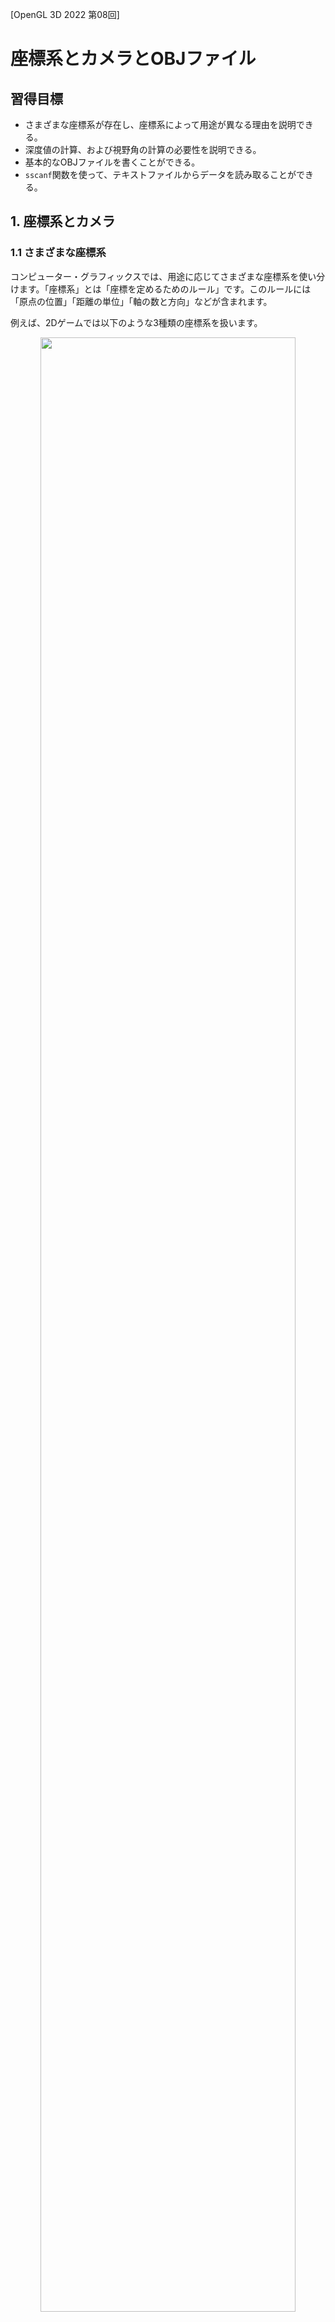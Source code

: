 [OpenGL 3D 2022 第08回]

# 座標系とカメラとOBJファイル

## 習得目標

* さまざまな座標系が存在し、座標系によって用途が異なる理由を説明できる。
* 深度値の計算、および視野角の計算の必要性を説明できる。
* 基本的なOBJファイルを書くことができる。
* `sscanf`関数を使って、テキストファイルからデータを読み取ることができる。

## 1. 座標系とカメラ

### 1.1 さまざまな座標系

コンピューター・グラフィックスでは、用途に応じてさまざまな座標系を使い分けます。「座標系」とは「座標を定めるためのルール」です。このルールには「原点の位置」「距離の単位」「軸の数と方向」などが含まれます。

例えば、2Dゲームでは以下のような3種類の座標系を扱います。

<p align="center">
<img src="images/08_coordinates_2D.png" width="90%" /><br>
[ワールド座標系]&emsp;&emsp;&emsp;
[クリップ座標系]&emsp;&emsp;&emsp;
[スクリーン座標系]
</p>

* ワールド座標系:<br>
わたしたちが物体の表示位置を決めるときに使います。ワールド座標系には、表示範囲の制限がありません。

* クリップ座標系:<br>
GPUが物体の憑依位置を決めるときに使います。表示範囲は-1～+1で、変更することはできません。表示範囲を超えた位置のデータを切り捨てるための座標系

* スクリーン座標系:<br>
GPUが実際の表示範囲を決めるときに使います。表示範囲は`glViewport`関数を使って設定します。

2Dゲームの場合、人間が扱うワールド座標系からGPUが理解できるクリップ座標系へと変換すれば、それ以上何もする必要はありませんでした。

また、2Dゲームのワールド座標系の単位は「ピクセル」です。そのため、同じく「ピクセル」を単位とするスクリーン座標系は、ワールド座標系と同じものとして扱うことができました。

しかし本当は、上記の3つ以外にさまざまな座標系が隠れています。それらの座標系は、2Dゲームでは他の座標系と同じルールになるので変換の必要がありません。そのため、表に出てこなかったのです。

3Dモデルを表示するには、これまで隠れていたさまざまな座標系についても理解しなければなりません。

以下の図は、コンピューター・グラフィックスで使われる一般的な座標系とその関係を表しています。それぞれの座標系が、異なる原点と軸を持っていることに注目してください。

<p align="center">
<img src="images/08_coordinates_local_00.png" width="12%" />
<img src="images/08_coordinates_local_01.png" width="12%" />
<img src="images/08_arrow.png" width="4%" />
<img src="images/08_coordinates_world.png" width="20%" />
<img src="images/08_arrow.png" width="4%" />
<img src="images/08_coordinates_view.png" width="30%" />
<img src="images/08_arrow.png" width="4%" /><br>
[ローカル座標系]&emsp;&emsp;&emsp;&emsp;
[ワールド座標系]&emsp;&emsp;&emsp;&emsp;&emsp;
[ビュー座標系]&emsp;&emsp;&emsp;<br>
<br>
<img src="images/08_coordinates_clip.png" width="30%" />
<img src="images/08_arrow.png" width="4%" />
<img src="images/08_coordinates_ndc.png" width="20%" />
<img src="images/08_arrow.png" width="4%" />
<img src="images/08_coordinates_screen.png" width="30%" /><br>
[クリップ座標系]&emsp;&emsp;&emsp;&emsp;
[正規化デバイス座標系]&emsp;&emsp;&emsp;
[スクリーン座標系]
</p>

* **ローカル座標系**<br>
3Dモデルを定義する座標系です。モデル座標系、オブジェクト座標系とも呼ばれます。一般的に、頂点シェーダの入力はこの座標系になります。原点は、3Dモデルの中心か足元とされることが多いです。2Dゲームの場合、回転、拡大縮小を行ったり、ゲームオブジェクトに複数の画像を貼り付けたりするときに登場します。それらを行わない場合は登場しません。

* **ワールド座標系**<br>
3Dモデル同士の位置関係を定義する座標系です。原点はシーンの中心とされることが多いです。ローカル座標系からワールド座標系への変換は「モデル変換」または「ワールド変換」と呼ばれます。2Dゲームと3Dゲームの両方にとって、もっとも重要な座標系になります。

* **ビュー座標系**<br>
視点を基準とする座標系です。カメラ座標系、視点(Eye)座標系とも呼ばれます。原点は視点の座標になります。ワールド座標系からビュー座標系への変換は「ビュー変換」と呼ばれます。多くの2Dゲームでは、カメラの位置と向きが固定されていることから、ビュー座標系を飛ばして直接クリップ座標系へと変換するほうが効率的です。そのため、表に見えることは少ないです。

* **クリップ座標系**<br>
クリッピングという、画面に映らない部分を除去する処理のための座標系です。頂点シェーダ(テッセレータやジオメトリシェーダも使う場合、それらの中で最後に実行されるシェーダ)から出力される座標は、この座標系で定義されていなければなりません。ビュー座標系からクリップ座標系への変換は「プロジェクション変換」と呼ばれます。GPUが直接扱えるのはこの座標系だけなので、2Dでも3Dでも意識せざるを得ません。

* **正規化デバイス(NDC)座標系**<br>
クリップ座標系のX,Y,Z要素をW要素で除算した座標系です。この変換はクリッピングの直後に行われ、PAへの入力になります。英語の頭文字(Normalized Device Coordinates)から、NDC座標系とも呼ばれます。<br>
頂点座標を正規化デバイス座標系に変換したとき、XYZのいずれかの要素が1より大きいか、または-1より小さい場合は描画がスキップされます。画面外の頂点を描画するのは無駄だからです。クリップ座標系から正規化デバイス座標系への変換は`GPU`が自動的に行います。そのため、この変換には特に名前はありません。<br>
2Dゲームの場合、クリップ座標系の`w`要素は常に`1`です。座標を`1`で除算しても結果は変わらないため、正規化デバイス座標系を意識することはありません。

* **スクリーン座標系**<br>
フレームバッファ上の座標系です。ウィンドウ座標系とも呼ばれます。OpenGLでは左下が原点です。ここまでの座標系は3D座標(2Dは3Dの特殊ケース)を扱いましたが、スクリーン座標系は2Dの座標系になります。3Dの正規化デバイス座標系から2Dスクリーン座標系への変換は`GPU`が自動的に行います。そのため、この変換には特に名前はありません。

このように多くの座標系を扱わなくてはならない理由は、それぞれの座標系ごとに、得意な座標の操作、苦手な座標の操作が存在するためです。例えば、物体の向きや大きさを変更するにはローカル座標系が適しています。

一方で、カメラから見た景色を扱うにはビュー座標系が、「画面外」を判定するにはクリップ座標系が適しています。

>ある座標系で定義された座標を、別の座標系で表される座標に変換する操作を「座標変換」といいます。

### 1.2 右手座標系と左手座標系

ここまでは、目的に応じた座標系を説明してきました。それとは別に、各軸の向きに注目した座標系の分類があります。それが、前回も少し説明した「右手座標系」と「左手座標系」です。

これは、親指に+X軸、人差し指に+Y軸、中指に+Z軸を割り当てた時、ある座標系がどちらの手で表現できるかを示します。

<p align="center">
<img src="images/07_handed_coordinates.png" width="50%" />
</p>

OpenGLでは伝統的に右手座標系が使われます。右手座標系は数学で一般的な座標系だからです。ところが、クリップ座標系から先、つまりフラグメントシェーダーでは左手座標系が使われます。GPUにとっては、左手座標系ほうが扱いやすいからです。

このため、OpenGLの頂点シェーダーは、通常の座標変換に加えて右手座標系と左手座標系の変換も行う必要があります。幸いなことに、右手座標系と左手座標系の変換はZ座標の符号を逆にするだけです。

>**【最初から左手座標系を使うわけにはいかないの？】**<br>
>可能です。実際、そのほうが座標変換は分かりやすくなるでしょう。しかし、現代のGPUは左手座標系を採用するDirectXとともに発展してきましたが、OpenGLはそれ以前から右手座標系を採用していました。<br>
そうした歴史的背景から、既存のOpenGL用プログラムやライブラリは、ほとんどが右手座標系を採用しています。そのため、右手座標系を使うほうがライブラリを利用しやすくなります。もちろん、既存の資産を捨て去り、全てのプログラムを自分で作り上げるつもりなら、どちらでも好きな座標系を使うことができます。

### 1.3 深度テストを有効にする

一枚板が回転するだけでは立体感が足りませんね。もう少しデータを追加してみましょう。プリミティブバッファの表示テスト用のデータを、次のように変更してください。

```diff
   // プリミティブバッファの表示テスト用データを追加
   {
     const Mesh::Vertex vertices[] = {
-      { { -1, -1,  0 }, { 0, 0 } },
-      { {  1, -1,  0 }, { 1, 0 } },
-      { {  1,  1,  0 }, { 1, 1 } },
-      { { -1,  1,  0 }, { 0, 1 } },
+      { { -1, -1,  1 }, { 0, 0 } },
+      { {  1, -1,  1 }, { 1, 0 } },
+      { {  1,  1,  1 }, { 1, 1 } },
+      { { -1,  1,  1 }, { 0, 1 } },
+
+      { {  1, -1, -1 }, { 0, 0 } },
+      { { -1, -1, -1 }, { 1, 0 } },
+      { { -1,  1, -1 }, { 1, 1 } },
+      { {  1,  1, -1 }, { 0, 1 } },
     };
     const uint16_t indices[] = {
       0, 1, 2, 2, 3, 0,
+      4, 5, 6, 6, 7, 4,
     };
     primitiveBuffer->AddPrimitive(
```

データを変更したら、ビルドして実行してください。2枚の平面が表示されていたら成功です。ですが、見え方がすこし変です。奥にあるはずの平面が、手前の平面を透かして見えてしまっています。

<p align="center">
<img src="images/08_result_00.png" width="45%" />
</p>

奥にあるはずの平面が透けて見えるのは、OpenGLがインデックスデータを前から順番に描画し、ピクセルは「描いた順番で上書き」されるためです。OpenGLの初期設定では、空間における前後関係は一切考慮されないのです。

OpenGLで前後関係を考慮させるには「深度テスト」を有効にする必要があります。`MainLoop`
関数にある「3Dモデルの表示テスト」プログラムに、次のプログラムを追加してください。

```diff
     {
       glUseProgram(*progStandard3D);
       glBindVertexArray(*primitiveBuffer->GetVAO());
+
+      glEnable(GL_DEPTH_TEST); // 深度テストを有効化

       // アスペクト比をユニフォーム変数にコピー
       int w, h;
```

`glEnable`(ジーエル・イネーブル)関数は、指定されたOpenGLコンテキストの機能を有効にします。

<p><code class="tnmai_code"><strong>【書式】</strong><br>
void glEnable(機能を表すマクロ定数);
</code></p>

深度テストを示すマクロ定数は`GL_DEPTH_TEST`(ジーエル・デプス・テスト)です。

#### - 深度テストと深度バッファ -

ピクセルの深度値(奥行き方向の位置をあらわす値)は、自動的に「深度バッファ」に書き込まれます。深度バッファの縦横サイズはカラーバッファと同じで、画面に表示される各ピクセルの深度値が記録されます。

深度テストを有効にすると、以前の描画で書き込まれた深度バッファの値と、これから書き込もうとするピクセルの深度値が比較されるようになります。

比較の結果、「これから書き込もうとするピクセルの深度値」のほうが手前にあると判断された場合のみ、ピクセルが書き込まれます。その結果、ピクセル単位の前後関係が正しく処理されるという仕組みです。

ところで、OpenGLコンテキストの設定が自動的にもとに戻ることはありません。そのため、スプライトを描画するときは深度テストを無効に戻しておく必要があります。スプライトを描画するプログラムに、次のプログラムを追加してください。

```diff
     // 描画に使うシェーダを指定
     glUseProgram(*progSprite);
+
+    glDisable(GL_DEPTH_TEST); // 深度テストを無効化

     // アルファブレンドを有効化
     glEnable(GL_BLEND);
```

プログラムが書けたらビルドして実行してください。・・・何も表示されませんね？

<p align="center">
<img src="images/08_result_01.png" width="45%" />
</p>

### 1.4 深度値の計算方法を改善する

実は、深度テストを有効にしただけでは意図した描画結果になりません。第06回テキストでは、「GPUはラスタライゼーション(RS)ステージで以下の計算を行う」として、次の式を紹介しました。

`gl_Position /= gl_Position.w`

深度バッファには、この計算を行った後の深度値(Z値)が記録されます。

また、`gl_Position.z`と`gl_Position.w`の値は頂点シェーダにおいて、次のように設定したのでした。

```c++
gl_Position.zw = -outPosition.zz;
```

見てのとおり、`gl_Position.z`と`gl_Position.w`の両方に`-outPosition.z`を設定しています。当然ですが、`-outPosition.z / -outPosition.z`の結果は常に`1`になります(`z`がゼロの場合を除く)。

深度テストは「深度バッファの値と、描画するピクセルの深度値を比較する」ことで行われるため、深度値の計算結果が常に`1`になってしまうと、比較する意味がなくなってしまいます。

そこで、計算結果が深度値によって異なるように、`gl_Position.z`に設定する値を調整する必要があります。

この方法では、次の2つの段階を踏んで深度値を補正します。

>1. 「奥行き(Z軸)方向の描画範囲」を決める。手前側の境界を`near`(ニア)、奥側の境界を`far`(ファー)とする。
>2. 計算結果について、深度値が`near`と等しい場合に`-1`、`far`と等しい場合に`1`となるような計算式を求める。

1の「奥行方向の描画範囲」は、例えば`near=1m`、`far=1000m`のように設定します。

>深度バッファの最適な範囲はゲーム内容によって異なります。手前側をできるだけ遠くに設定するのが定石です。そうすることで、深度バッファのビット数を効率的に利用できます。

OpenGLの深度バッファは最小値(手前)が`-1`、最大値(奥)が`+1`となります。そこで、深度値が`near`のとき`-1`、`far`のとき`+1`となるような計算式を求めます。

これは、定数`A`と`B`があるとして、次の条件を満たす式を求めるということです。

`-1 <= (A * 深度値 + B) <= +1`

しかし、実際には深度値ではなく、`gl_Position.w`で除算したものが計算結果になります。
`w`は深度値そのものなので、正しい式は次のようになります。

`-1 <= (A / 深度値 + B) <= +1`

そして、深度値が`near`のとき`-1`、`far`のとき`+1`になるのですから、

`A / near + B = -1` ...①<br>
`A / far + B = 1` ...②

を満たす`A`と`B`を求めればよいことになります。まず`A`を求めるために`B`を消去します。これは②-①とすれば求められます。

>```c++
>(A / far + B) - (A / near + B) = 2
>
>Bを消し、Aを共通因数としてくくり出す
>A * (1 / far - 1 / near) = 2
>
>両辺を(1 / far - 1 / near)で割る
>A = 2 / (1 / far - 1 / near)
>
>1/farと1/nearを通分
>A = 2 / ((near / far * near) - far / near * far))
>
>整理する
>A = 2 / ((near - far) / (far * near))
>A = 2 * far * near / (near - far)
>```

そして、`B`を求めるには①(または②)に`A`を代入します。

>```c++
>(2 * far * near / (near - far)) / near + B = -1
>
>整理する
>(2 * far / (near -far)) + B = -1
>
>両辺から(2 * far / (near - far))を引く
>B = -1 - (2 * far / (near - far))
>
>-1を通分
>B = (-(near - far) - 2 * far) / (near - far)
>B = (-far - near) / (near - far)
>
>右辺の分子分母に-1を掛けて整理する
>B = -(-far - near) / -(near - far)
>B = (far + near) / (far - near)
>```

最後に、`A`と`B`の分母を合わせるために、`A`の式を次のように変形します。

>```c++
>A = 2 * far * near / (near - far)
>
>右辺の分子分母に-1を掛けて整理する
>A = -2 * far * near / -(near - far)
>A = -2 * far * near / (far - near)
>```

これで`A`と`B`を求めることができました。それから、最終的な計算結果は

`gl_Position.z / gl_Position.w`

になるので、頂点シェーダで`gl_Position.z`に値を設定するには少し工夫が必要です。
`gl_Position.z`に設定する値は、次のように式を変形することで求められます。

```c++
gl_Position.z / gl_Position.w = A / outPosition.z + B

両辺にgl_Position.wを掛ける
gl_Position.z = A + B * gl_Position.w

ここでgl_Position.w = -outPosition.zなので
gl_Position.z = A + B * -outPosition.z

順番を整理すると
gl_Position.z = -outPosition.z * B + A
```

それでは、`A`と`B`の値を使って深度値の計算を修正しましょう。`standard_3D.vert`を開き、`gl_Position`の計算を次のように変更してください。

```diff
   // 平行移動
   outPosition += translate;

   outTexcoord = inTexcoord * vec2(1, -1) + vec2(0, 1);
+
+  // 深度値の計算結果が-1～+1になるようなパラメータA, Bを計算
+  const float near = 0.5;
+  const float far = 1000;
+  const float A = -2 * far * near / (far - near);
+  const float B = (far + near) / (far - near);
+
   gl_Position.x = outPosition.x * invAspect; // 縦横比を補正
   gl_Position.y = outPosition.y;
-  gl_Position.zw = -outPosition.zz;
+  gl_Position.z = -outPosition.z * B + A; // 深度値を補正
+  gl_Position.w = -outPosition.z;
 }
```

プログラムが書けたらビルドして実行してください。2枚の平面が表示され、奥にある平面が透けなくなっていたら成功です。

<p align="center">
<img src="images/08_result_02.png" width="45%" />
</p>

### 1.5 視野角を設定する

3Dにおいて、画面に表示する範囲を決めるパラメータは`near`と`far`だけではありません。もうひとつ「視野角(しやかく)」と呼ばれるパラメータが存在します。

視野角は名前のとおり、視野、つまり画面に映る領域の角度を決めるものです。カメラを触ったことがある方であれば「画角」という単語を聞いたことがあるかもしれません。画角と視野角はほぼ同じものです。

一般に、視野角はX,Y座標の拡大率として表現されます。視野角を狭くするとX, Y座標が拡大されるため、画面に映る範囲が狭くなります。これはズームレンズと同じ効果です。

逆に視野角を広くすると、X, Y座標が縮小されて広い範囲が描画されるので、広角レンズで撮影したような画面になります。

視野角を拡大率に変換するには`tan`(タンジェント)を使います。

<p align="center">
<img src="images/08_field_of_view.png" width="40%" /><br>
[視野角θとZ値の拡大率<code>Z*tan(θ/2)</code>の関係]
</p>

一般的に、視野角には左右を合わせた角度を指定します。そのため、`tan`の引数は「視野角/2」になります。`Z*tan(θ/2)`は、視野角を考慮したX, Y座標の除算値です。

`-outPosition.z`のかわりに`-outPosition.z*tan(θ/2)`によってX, Y座標を除算することで、視野角を考慮した遠近法になります。遠近法適用後の座標を`xy'`とすると、式は

`xy' = gl_Position.xy / (gl_Position.w * tan(θ/2))`

となります(`Z`が`gl_Position.w`に変わっているのは、`-outPosition.z`が代入されているため)。ただ、GPUが行うのはあくまで`gl_Position.w`で除算することだけです。そこで式を次のように変形します。

`xy' = (gl_Position.xy / tan(θ/2)) / gl_Position.w`

このようにすることで、`gl_Position.xy / tan(θ/2)`の部分を先に計算することができます。それでは`standard_3D.vert`を開き、`gl_Position`の計算を次のように変更してください。

```diff
   const float far = 1000;
   const float A = -2 * far * near / (far - near);
   const float B = (far + near) / (far - near);
+
+  // 垂直視野角(ラジアン)
+  const float fovY = 60;
+  const float rad = fovY * acos(-1) / 180;
+  const float invTanHalfFovY = 1 / tan(rad / 2);

-  gl_Position.x = outPosition.x * invAspect; // 縦横比を補正
-  gl_Position.y = outPosition.y;
+  gl_Position.x = outPosition.x * invAspect * invTanHalfFovY;
+  gl_Position.y = outPosition.y * invTanHalfFovY;
   gl_Position.z = -outPosition.z * B + A;
   gl_Position.w = -outPosition.z;
```

視野角θは`fovY`(エフオーブイ・ワイ)変数で指定しています。`fov`は`field of view`(フィールド・オブ・ビュー、「視野角」という意味)の短縮形で、`Y`はY軸方向の視野角であることを表しています。

視野角には「水平視野角」と「垂直視野角」があり、どちらかが決まれば、他方はアスペクト比から計算できます。

`rad`(ラッド)は`radian`(ラジアン、弧度法)の短縮形です。三角関数は弧度法(ラジアン)で角度を指定する必要があるので、度数法である`fovY`の値を変換しています。

`invTanHalfFovY`(インブ・タン・ハーフ・エフオーブイ・ワイ)は、式をそのまま名前にしたものです。`inv`は逆数`inverse`(インバース)の短縮形です。

プログラムが書けたらビルドして実行してください。視野角を90°から60°に<ruby>狭<rt>せば</rt></ruby>めたので、図形が少し拡大気味に表示されるはずです。

なお、垂直視野角60°のときの水平視野角は、画面サイズが1280x720の場合、約107°となります(`60 * 1280 / 720 = 107`)。FPSタイプのゲームでは水平視野角を設定することが多いので、こちらを基準として採用するのも悪くない考えです。

<p align="center">
<img src="images/08_result_03.png" width="45%" />
</p>

「深度値の変換」と「視野角の変換」は、合わせて「投影変換(とうえいへんかん)」または「射影変換(しゃえいへんかん)」と呼ばれます。

>**【透視投影と平行投影】**<br>
>3Dモデルの表示のように「視点からの距離によって見かけの大きさが変化する」ような変換を「透視投影変換」と呼びます。また、2Dスプライトのように「視点からの距離が違っても大きさは変わらない」変換は「平行投影変換」と呼ばれます。

### 1.6 裏面カリング

2D画像と異なり、多くの3Dモデルは厚みを持ちます。これは、どの方向から見ても、手前と奥の両方にプリミティブが存在することを意味します。

この場合、奥側のプリミティブは常に手前にプリミティブによって遮られるので、画面に表示されることはありません。表示されないプリミティブを描画するのは無駄なので、奥側のプリミティブを描画しない設定が存在します。

それが「裏面(りめん)カリング」です。裏面カリングという名前は、「裏向きのプリミティブは表示しない」という動作から来ています(奥側のプリミティブは常に裏向きになるため)。

裏面カリングを有効にするには、`glEnable`関数の引数に`GL_CULL_FACE`(ジーエル・カル・フェイス)を指定します。`Engine.cpp`を開き、3Dモデルの表示テストを行うプログラムに次のプログラムを追加してください。

```diff
       glBindVertexArray(*primitiveBuffer->GetVAO());

       glEnable(GL_DEPTH_TEST); // 深度テストを有効化
+      glEnable(GL_CULL_FACE);  // 裏面カリングを有効化

       // アスペクト比をユニフォーム変数にコピー
       int w, h;
```

深度テストと同じく、裏面カリングの設定もスプライト描画前にはもとに戻しておく必要があります。スプライトを描画するプログラムに、次のプログラムを追加してください。

```diff
     // 描画に使うシェーダを指定
     glUseProgram(*progSprite);

     glDisable(GL_DEPTH_TEST); // 深度テストを無効化
+    glDisable(GL_CULL_FACE);  // 裏面カリングを無効化

     // アルファブレンドを有効化
     glEnable(GL_BLEND);
```

プログラムが書けたらビルドして実行してください。奥側の平面が表示されず、手前に来た平面だけが表示されていたら成功です。

>**【表裏の判定方法】**<br>
>描画する三角形を構成する3つの頂点が、画面上で反時計回りの順番になっていたら表、時計回りになっていたら裏と判定されます。

<pre class="tnmai_assignment">
<strong>【課題01】</strong>
表示テスト用の頂点データとインデックスデータに左右の平面を追加し、上から見て□の形になるようにしなさい。以下に立方体の座標を示しますので参考にしてください。
<p align="center"><img src="images/08_cube_practice.png" width="33%" /></p></pre>

### 1.7 シェーダにビュー変換を追加する

プリミティブがひとつだけでは3D空間という雰囲気が足りませんね。ちょっと、表示するプリミティブの数を増やしましょう。3Dモデルの表示テストを行うプログラムに、次のプログラムを追加してください。

```diff
       const GLuint tex[] = { *texBox };
       glBindTextures(0, 1, tex);
+      for (float x = 0; x < 3; ++x) {
+        glProgramUniform3f(*progStandard3D, 0,
+          x * 4 - 4, 0, -12);
         Mesh::Draw(primitiveBuffer->GetPrimitive(0));
+      }

       glBindTextures(0, 1, nullptr);
       glBindVertexArray(0);
       glUseProgram(0);
```

プログラムが書けたらビルドして実行してください。3つの箱が表示されていたら成功です。

<p align="center">
<img src="images/08_result_04.png" width="45%" />
</p>

<pre class="tnmai_assignment">
<strong>【課題02】</strong>
X軸方向に加えて、Y軸方向に3列、Z軸方向に3列、合計で27個の箱を表示しなさい。
中心の箱の座標は(x=0, Y=0, z=-12)で、Y軸とZ軸の箱同士の間隔は、X軸と同じ4mにすること。
<p align="center"><img src="images/08_result_05.png" width="33%" /></p></pre>

<pre class="tnmai_assignment">
<strong>【課題03】</strong>
表示テスト用データに上下の平面を追加し、箱を完成させなさい。
<p align="center"><img src="images/08_result_06.png" width="33%" /></p></pre>

3D空間の特徴のひとつに、「視点(カメラ)を自由に動かせる」ことが挙げられます。もっとも、実際のゲームでは完全な自由はなく、ある程度制限されているものです。

>以後は、視点のことを「カメラ」と呼ぶことにします。カメラのように物理的に存在するモノのほうが、「視点」という抽象的な言葉よりも想像しやすいと考えられるからです。

例えば、2Dシューティングを3D化したゲームでは、カメラは上から見下ろすような位置にあり、イベントシーンなどをのぞいて大きく動くことはありません。

しかし、カメラから見た画像を作り出すプログラムは、カメラが大きく動く場合でも、ほとんど動かない場合でも同じようなプログラムを書く必要があります。

というのは、「カメラの動きを制御するプログラム」と、「カメラの位置と向きから画面を作り出すプログラム」は独立したものだからです。

現在、本テキストの目的は「2Dシューティングゲーム3D化する」ことなので、カメラの動きはあまり考える必要はありません。しかし、後者の「カメラの位置と向きから画面を作り出すプログラム」は作成する必要があります。

「カメラの位置と向きから画面を作り出す」ことを「ビュー変換」といいます。ビュー変換は

>ワールド座標系の頂点の座標を、カメラから見た相対座標に変換する

処理のことです。

ビュー変換は頂点座標を操作するので、頂点シェーダに追加するのが適切です。
`standard_3D.vert`を開き、ビュー変換に必要なユニフォーム変数を追加してください。

```diff
 layout(location=1) uniform vec2 sincos;
 layout(location=2) uniform vec3 scale;
 layout(location=3) uniform float invAspect; // アスペクト比の逆数
+layout(location=4) uniform vec3 cameraPosition; // カメラの座標
+layout(location=5) uniform vec2 cameraSinCosX;  // カメラのX軸回転

 void main()
 {
```

続いて、カメラから見た画面になるように頂点座標を変換します。これは次の2段階の処理で実行します。

>1. 「カメラ座標を原点とする位置」に移動。これは、座標からカメラの位置を引くことで実現できる。
>2. 1で移動した座標を「カメラの右方向がX軸、正面がZ軸」となるように回転。これは、カメラの回転(↺)と逆方向(↻)に回転させることで実現できる。

それでは、`outPosition`を計算するプログラムの下に、次のプログラムを追加してください。

```diff
   // 平行移動
   outPosition += translate;
+
+  // カメラ座標が原点となるように平行移動
+  pos = outPosition - cameraPosition;
+
+  // カメラの右方向がX軸、正面がZ軸となるように回転
+  s = -cameraSinCosX.x; // 回転方向を反時計回りから時計回りに変換
+  c = cameraSinCosX.y;
+  outPosition.x = pos.x;
+  outPosition.y = pos.z * -s + pos.y * c;
+  outPosition.z = pos.z * c + pos.y * s;

   outTexcoord = inTexcoord * vec2(1, -1) + vec2(0, 1);

   // 深度値の計算結果が-1～+1になるようなパラメータA, Bを計算
   const float near = 0.5;
```

ビュー変換を追加したことで、座標変換の流れは

>ローカル座標系→ワールド座標系→ビュー(カメラ)座標系→クリップ座標系

となりました。これが座標変換の完成形です。

### 1.8 カメラオブジェクトを追加する

次に、ビュー変換に必要となる「カメラの位置や向き」を用意します。カメラはゲームオブジェクトとして管理したいのですが、現在の`GameObject`クラスには三次元の姿勢を表現する能力が不足しています。

そこで、`GameObject`クラスにZ座標と回転情報を追加します。`GameObject.h`を開き、
`GameObject`クラスの定義に次のプログラムを追加してください。

```diff
   std::string name;            // オブジェクト名
   float x = 0;                 // X座標
   float y = 0;                 // Y座標
+  float z = 0;                 // Z座標
+  float rotation[3] = { 0, 0, 0 }; // 回転
   int priority = 0;            // 表示優先順位
   ComponentList componentList; // コンポーネント配列
```

次に`Engine.h`を開き、`Engine`クラスの定義にカメラを表す変数を追加してください。

```diff
   // 3Dモデル用の変数
   ProgramPipelinePtr progStandard3D;
   Mesh::PrimitiveBufferPtr primitiveBuffer;
+  GameObjectPtr cameraObject;

   ScenePtr scene; // 実行中のシーン
   ScenePtr nextScene; // 次のシーン
```

続いて`Engine.cpp`を開き、`Initialize`メンバ関数にある「3Dモデル用のバッファを作成」するプログラムの下に、次のプログラムを追加してください。

```diff
   // 3Dモデル用のバッファを作成
   primitiveBuffer = Mesh::PrimitiveBuffer::Create(
     sizeof(Mesh::Vertex) * 100'000, sizeof(uint16_t) * 300'000);
+
+  // メインカメラを作成
+  cameraObject = Create<GameObject>("Main Camera");
+  cameraObject->y = 15;
+  cameraObject->rotation[0] =
+    -60.0f * acos(-1.0f) / 180.0f; // カメラを斜め下に向ける

   // プリミティブバッファの表示テスト用データを追加
   {
```

最後に、`MainLoop`メンバ関数の「3Dモデルの表示テスト」プログラムに、次のプログラムを追加してください。

```diff
       glfwGetWindowSize(window, &w, &h);
       const float aspect = static_cast<float>(w) / h; // アスペクト比
       glProgramUniform1f(*progStandard3D, 3, 1.0f / aspect);
+
+      // 3D表示用のカメラ情報を設定
+      glProgramUniform3f(*progStandard3D, 4,
+        cameraObject->x, cameraObject->y, cameraObject->z);
+      glProgramUniform2f(*progStandard3D, 5,
+        sin(cameraObject->rotation[0]), cos(cameraObject->rotation[0]));

       static TexturePtr texBox = Texture::Create("Res/box.tga");
       static float rotate = 0;
```

プログラムが書けたらビルドして実行してください。箱を上から見下ろすような表示になっていたら成功です。

<p align="center">
<img src="images/08_result_07.png" width="45%" />
</p>

### 1.9 カメラコンポーネントを作成する

今度は、視野角による拡大率や深度値のパラメータを、C++プログラムから変更できるようにします。そのために、「カメラコンポーネント」を作成します。

プロジェクトの`Src/Component`フォルダに`Camera.h`という名前のヘッダファイルを追加してください。追加したファイルを開き、次のプログラムを追加してください。

```diff
+/**
+* @file Camera.h
+*/
+#ifndef COMPONENT_CAMERA_H_INCLUDED
+#define COMPONENT_CAMERA_H_INCLUDED
+#include "../Component.h"
+#include <math.h>
+
+/**
+* カメラコンポーネント
+*/
+class Camera : public Component
+{
+public:
+  Camera() = default;
+  virtual ~Camera() = default;
+
+  virtual void Update(GameObject& gameObject, float deltaTime) override
+  {
+    // 遠近法パラメータA, Bを計算
+    A = -2 * far * near / (far - near);
+    B = (far + near) / (far - near);
+
+    // 視野角による拡大率を計算
+    const float rad = fovY * acos(-1.0f) / 180;
+    fovScaleY = 1 / tan(rad / 2);
+    fovScaleX = aspect * fovScaleY;
+  }
+
+  float near = 1;   // 近平面
+  float far = 1000; // 遠平面
+  float fovY = 60;  // 視野角
+  float aspect = 9.0f / 16.0f; // アスペクト比
+
+  // ユニフォーム変数に設定するパラメータ
+  float fovScaleX = 1;  // 視野角による拡大率
+  float fovScaleY = 1;  // 視野角による拡大率
+  float A = 0.01f;      // 遠近法パラメータA
+  float B = 0.99f;      // 遠近法パラメータB
+};
+
+#endif // COMPONENT_CAMERA_H_INCLUDED
```

`Update`関数では、ユニフォーム変数に送るためのパラメータを計算しています。これらはシェーダに書いた計算式と同じものです(シェーダ側の計算式はあとで消します)。

アスペクト比と拡大率はこの時点で乗算しておきます。

次に、作成したカメラコンポーネントをカメラオブジェクトに追加しましょう。
`Engine.cpp`を開き、`Camera.h`をインクルードしてください。

```diff
 #include "Texture.h"
 #include "Mesh.h"
 #include "VertexArray.h"
+#include "Component/Camera.h"
 #include <Windows.h>
 #include <fstream>
```

続いて、`Initialize`関数にある「メインカメラを作成」するプログラムに、次のプログラムを追加してください。

```diff
   cameraObject = Create<GameObject>("Main Camera");
   cameraObject->y = 15;
   cameraObject->rotation[0] = -60.0f * acos(-1.0f)/ 180.0f;
+  cameraObject->AddComponent<Camera>();

   // プリミティブバッファの表示テスト用データを追加
   {
```

それでは、カメラコンポーネントのパラメータをユニフォーム変数にコピーしましょう。
`MainLoop`関数にある「アスペクト比をユニフォーム変数にコピー」するプログラムを、次のように変更してください。

```diff
     {
       glUseProgram(*progStandard3D);
       glBindVertexArray(*primitiveBuffer->GetVAO());
-
-      // アスペクト比をユニフォーム変数にコピー
-      int w, h;
-      glfwGetWindowSize(window, &w, &h);
-      const float aspect = static_cast<float>(w) / h; // アスペクト比
-      glProgramUniform1f(*progStandard3D, 3, 1.0f / aspect);

       // 3D表示用のカメラ情報を設定
+      Camera& camera = static_cast<Camera&>(*cameraObject->componentList[0]);
+      glProgramUniform4f(*progStandard3D, 3,
+        camera.fovScaleX, camera.fovScaleY, camera.A, camera.B);
       glProgramUniform3f(*progStandard3D, 4,
         cameraObject->x, cameraObject->y, cameraObject->z);
```

最後にシェーダを変更します。`standard_3D.vert`を開き、ユニフォーム変数の定義を次のように変更してください。

```diff
 layout(location=0) uniform vec3 translate;
 layout(location=1) uniform vec2 sincos;
 layout(location=2) uniform vec3 scale;
+
+// x: 視野角による水平拡大率
+// y: 視野角による垂直拡大率
+// z: 遠近法パラメータA
+// w: 遠近法パラメータB
-layout(location=3) uniform float invAspect; // アスペクト比の逆数
+layout(location=3) uniform vec4 cameraData;
+
 layout(location=4) uniform vec3 cameraPosition; // カメラ座標
 layout(location=5) uniform vec2 cameraSinCosX;  // カメラX軸回転
```

次に、ユニフォーム変数を使っているプログラムを、次のように変更してください。

```diff
   outPosition.z =  pos.z * c + pos.y * s;

   outTexcoord = inTexcoord * vec2(1, -1) + vec2(0, 1);
-
-  // 深度値の計算結果が-1～+1になるようなパラメータA, Bを計算
-  const float near = 0.5;
-  const float far = 1000;
-  const float A = -2 * far * near / (far - near);
-  const float B = (far + near) / (far - near);
-
-  // 垂直視野角(ラジアン)
-  const float fovY = 60;
-  const float rad = fovY * acos(-1) / 180;
-  const float invTanHalfFovY = 1 / tan(rad / 2);

-  gl_Position.x = outPosition.x * invAspect * invTanHalfFovY;
-  gl_Position.y = outPosition.y * invTanHalfFovY;
-  gl_Position.z = -outPosition.z * B + A;
+  gl_Position.x = outPosition.x * cameraData.x;
+  gl_Position.y = outPosition.y * cameraData.y;
+  gl_Position.z = -outPosition.z * cameraData.w + cameraData.z;
   gl_Position.w = -outPosition.z;
```

プログラムが書けたらビルドして実行してください。計算をシェーダからカメラコンポーネントに移しただけなので、見た目は変わらないはずです。

<p align="center">
<img src="images/08_result_07.png" width="45%" />
</p>

>**【1章のまとめ】**
>
>* 座標系は「座標を定めるためのルール」。
>* ローカル座標系、ワールド座標系、ビュー座標系、クリップ座標系、NDC座標系、スクリーン座標系といったさまざまな座標系があり、用途に応じて使い分ける。
>* 深度バッファにはピクセルの奥行き座標が記録される。深度バッファを有効にすると、ピクセルの前後関係が正しく判定されるようになる。
>* 画面に表示する範囲は「視野角」によって指定する。
>* 深度値と視野角の変換を合わせて「投影変換」という。
>* 多くの物体では裏面が描画されることはないので、「裏面カリング」を有効にして、裏面と判定されたポリゴンの描画をスキップするとよい。

<div style="page-break-after: always"></div>

## 2. OBJファイルを読み込む

### 2.1 ファイル形式の選択

箱の3Dモデルデータを作成したとき、「単純な立方体程度のモデルでも、手作業で頂点データやインデックスデータを定義するのは大変だ」と感じたのではないでしょうか。

しかし、世の多くの図形データは数千、数万の頂点データから作られています。そんな大量のデータを手作業で書くことは不可能、とは言いませんが非現実的です。

そのため、通常は図形作成用のアプリケーションを使います。このようなアプリは「3Dモデリングソフト」と呼ばれます。世の中にはさまざまな3Dモデリングソフトがあり、それぞれ価格や得意な分野が異なります。

ここで問題となるのは、ソフトによって作成されるデータの形式が異なることです。しかも、それらは3Dモデリングソフト自身が使うために設計されているため、ほかのアプリやOpenGLで使うことが難しいのです。

それでは不便なので、異なるアプリ間でデータをやり取りするための汎用形式が存在します。今回は汎用形式のひとつである`OBJ`(オブジェ)形式を扱います。

OBJ形式を選んたのは、仕様が小さくて比較的プログラミングが簡単なうえ、対応しているツールが多いからです。

>**【OBJ(オブジェ)形式について】**<br>
>Advanced Visualizer(アドバンスド・ビジュアライザ)というツールのために開発されたファイル形式です。仕様が非常に小さくまとまっていて扱いやすいのですが、標準では頂点カラーが定義できない、アニメーションを扱えないなどの制約があります。しかし、単純であること、仕様が公開されていること、定義された時期が古いために長く使われていることの3点から、ほとんどの3Dモデリングソフトが読み書きに対応しています。

### 2.2 OBJファイルを追加する

OBJファイルの仕様では、点・線・三角形に加えて多角形や曲線、曲面も定義できます。しかし、とりあえず必要なのは三角形の読み込み機能だけです。まずはこの機能を作成していきます。

OBJファイルの拡張子は`.obj`ですが、中身は単なるテキストファイルです。そのため、テキストエディタで中身を見たり編集することができます。ただ、`.obj`はありふれた名前なので、他の種類のファイルに使われていたりします。

例えば、Visual Studioはアプリをビルドするときの一時的なファイルとして、CPPファイルから拡張子が`.obj`のファイルを作成します(`x64/Debug`フォルダを見てみるとよいでしょう)。

そのため、Visual Studioプロジェクトに拡張子`.obj`のファイルを追加すると、3Dモデルファイルではなくビルド用のファイルだと認識されてしまいます。

Visual Studioプロジェクトには、3Dモデル用のOBJファイルを追加しないほうが無難でしょう。そんなわけなので、OBJファイルを作成するにはWindowsの「エクスプローラー」を使うことになります。

「エクスプローラー」でプロジェクトの`Res`フォルダを開き、`box.obj`という名前の新規ファイルを追加してください(「ホーム→新しいアイテム→テキストドキュメント」を選択)。

>**【Visual Studioからプロジェクトフォルダを開く】**<br>
>ソリューションエクスプローラーに表示されているプロジェクト名(ソリューションではない)を右クリックして、下のほうにある「エクスプローラーでフォルダーを開く」を選択すると、プロジェクトのフォルダを開くことができます。<br>
>また、開いているファイルのタブを右クリックして「このアイテムのフォルダーを開く」を選択すると、ファイルの置かれたフォルダを開くことができます。

`box.obj`を作成したら、「右クリック→プログラムから開く」を選択して「メモ帳」を選んでファイルを開いてください。

ファイルを開いたら、以下のテキストを入力してください。`v`で始まる行は頂点座標、`vt`で始まる行はテクスチャ座標、`f`で始まる行は平面のインデックスデータです。

>空白の有無に注意すること。

```diff
+# box.obj
+
+v -1 -1  1
+v  1 -1  1
+v  1  1  1
+v -1  1  1
+v  1 -1 -1
+v -1 -1 -1
+v -1  1 -1
+v  1  1 -1
+
+vt 0 0
+vt 1 0
+vt 1 1
+vt 0 1
+
+f 1/1 2/2 3/3 4/4
+f 5/1 6/2 7/3 8/4
+f 2/1 5/2 8/3 3/4
+f 6/1 1/2 4/3 7/4
+f 4/1 3/2 8/3 7/4
+f 2/1 1/2 6/3 5/4
```

OBJファイルには頂点データ用の構文と、インデックスデータ用の構文があります。頂点データは要素ごとに異なる配列として定義されます。頂点データの構文を次に示します。

>**v** *x y z*<br>
>&emsp;頂点の座標を定義します。`v`はvertexの頭文字です。<br>
>&emsp;`x`,`y`,`z`は頂点のX,Y,Z座標を表す浮動小数点数です。

>**vt** *u v*<br>
>&emsp;テクスチャ座標を定義します。`vt`はvertex textureの頭文字です。<br>
>&emsp;`u`,`v`は頂点のU, V座標を表す浮動小数点数です。

>**vn** *i j k*<br>
>&emsp;法線を定義します。`vn`はvertex normalの頭文字です。<br>
>&emsp;`i`,`j`,`k`は法線のX,Y,Z成分を表す浮動小数点数です。<br>
>&emsp;※法線については次回以降のテキストで説明します。

OBJファイルのインデックスデータは頂点データのインデックス番号の組として定義されます。OpenGLとは異なり、番号は1番から始まることに注意してください(0ではありません)。インデックスデータの構文を次に示します。

>**p** *v1*<br>
>&emsp;点を定義します。`p`はpointの頭文字です。<br>
>&emsp;`v1`は点を構成する頂点座標のインデックスです。<br>
>&emsp;OpenGLの`GL_POINTS`プリミティブに相当します。

>**l** *v1 v2 ... vN*<br>
>&emsp;直線を定義します。`l`はlineの頭文字です。<br>
>&emsp;`v1`, `v2`, ...`vN`は直線を構成する頂点座標のインデックスです。<br>
>&emsp;OpenGLの`GL_LINES`プリミティブに相当します。

>**f** *v1 v2 ... vN*<br>
>&emsp;平面を定義します。`f`はfaceの頭文字です。<br>
>&emsp;`v1`, `v2`, ...`vN`は平面を構成する頂点座標のインデックスです。<br>
>&emsp;OpenGLの`GL_TRIANGLES`プリミティブに相当します。

>**f** *v1/vt1 v2/vt2 ... vN/vtN*<br>
>&emsp;`f`のバリエーションで、頂点座標とインデックス座標の組を指定します。<br>
>&emsp;`vt1`, `vt2`, ...`vtN`は平面を構成するテクスチャ座標のインデックスです。<br>
>&emsp;頂点座標インデックスとテクスチャ座標インデックスの間はスラッシュ(`/`)で分離され<br>
>&emsp;ます(インデックス番号とスラッシュの間にスペースを入れてはいけません)。<br>
>&emsp;組のあいだはスペースで区切ります。

>**f** *v1/vt1/vn1 v2/vt2/vn2 ... vN/vtN/vnN*<br>
>&emsp;`f`のバリエーションで、頂点座標、テクスチャ座標、法線の組を指定します。<br>
>&emsp;`vn1`, `vn2`, ...`vnN`は平面を構成する法線のインデックスです。

>**f** *v1//vn1 v2//vn2 ... vn//vnN*<br>
>&emsp;`f`のバリエーションで、頂点座標、法線の組を指定します。<br>
>&emsp;テクスチャ座標のインデックス部分がなくなり、2個の`/`が連続します。

OpenGLのインデックスデータと異なり、OBJファイル・フォーマットでは頂点を構成する座標、テクスチャ座標、法線のインデックスを個別に指定します。そのため、テクスチャと法線が使える`f`構文は、データの有無によって書き方が変化します。

>**【OBJファイルのコメント行の書きかた】**<br>
>OBJファイルでは、コメント記号として`#`(シャープ)を使うことができます。`#`から行末まではコメントとして扱われます。

### 2.3 3Dモデル用の構造体を定義する

OBJファイルは頂点データとインデックスデータだけでなく、3Dモデルの材質を表す「マテリアル」を指定することもできます。

あとからマテリアルに対応できるように、3Dモデル用の新しい構造体を追加します。<br>
まず`Mesh.h`を開き、`string`ヘッダをインクルードしてください。

```diff
 #ifndef MESH_H_INCLUDED
 #define MESH_H_INCLUDED
 #include "glad/glad.h"
+#include <string>
 #include <vector>
 #include <memory>
```

次に、`PrimitiveBuffer`クラスの定義の下に、次の構造体を定義してください。

```diff
   size_t iboSize = 0;

   VertexArrayPtr vao;
 };
+
+/**
+* 3Dモデル
+*/
+struct StaticMesh
+{
+  std::string name;    // メッシュ名
+  std::vector<Primitive> primitives;
+};
+using StaticMeshPtr = std::shared_ptr<StaticMesh>;
+void Draw(const StaticMesh& mesh);

 } // namespace Mesh
```

ひとつのOBJファイルには、異なるマテリアルを使うプリミティブをいくつでも定義することができます。しかし、`glDrawElements`関数で使えるマテリアルは1種類だけです(一般的な実装の場合)。

そのため、マテリアルごとにプリミティブを定義し、プリミティブ単位で描画する必要があります。これに対応するため、`StaticMesh`(スタティック・メッシュ)構造体はプリミティブを配列で管理するようにしています。

>今はまだマテリアルに対応しないので、すぐに役に立つわけではないのですが…。

次に、`StaticMesh`を描画する関数を定義します。`Mesh.cpp`を開き、`Primitive`構造体用の`Draw`関数の定義の下に、次のプログラムを追加してください。

```diff
   glDrawElementsInstancedBaseVertex(prim.mode, prim.count,
     GL_UNSIGNED_SHORT, prim.indices, 1, prim.baseVertex);
 }
+
+/**
+* メッシュを描画する
+*/
+void Draw(const StaticMesh& mesh)
+{
+  for (const auto& prim : mesh.primitives) {
+    Draw(prim);
+  }
+}
 
 /**
 * コンストラクタ
```

### 2.4 StaticMeshを作成するクラスを定義する

次に、OBJファイルから`StaticMesh`を作成するクラスを定義します。<br>
クラス名は`MeshBuffer`(メッシュ・バッファ)としましょう。

さて、このクラスでは、OBJファイルの名前を使って`StaticMesh`を取得できるようにしようと思います。名前のような文字列とデータを関連付けて記録するには、`unordered_map`(アンオーダード・マップ)というクラスを使います。

そして、`unordered_map`クラスを使うには`unordered_map`ヘッダをインクルードする必要があります。`Mesh.h`を開き、`unordered_map`ヘッダをインクルードしてください。

```diff
 #include <string>
 #include <vector>
 #include <memory>
+#include <unordered_map>

 // 先行宣言
 class VertexArray;
```

それから先行宣言を追加します。`Mesh`名前空間の先行宣言に次のプログラムを追加してください。

```diff
 // 先行宣言
 class PrimitiveBuffer;
 using PrimitiveBufferPtr = std::shared_ptr<PrimitiveBuffer>;
+class MeshBuffer;
+using MeshBufferPtr = std::shared_ptr<MeshBuffer>;

 /**
 * 頂点データ
```

それでは、`MeshBuffer`クラスを定義しましょう。`StaticMesh`構造体の定義の下に、次のプログラムを追加してください。

```diff
 };
 using StaticMeshPtr = std::shared_ptr<StaticMesh>;
 void Draw(const StaticMesh& mesh);
+
+/**
+* メッシュを管理するクラス
+*/
+class MeshBuffer
+{
+public:
+  // メッシュバッファを作成する
+  static MeshBufferPtr Create(size_t vboCapacity, size_t iboCapacity) {
+    return std::make_shared<MeshBuffer>(vboCapacity, iboCapacity);
+  }
+
+  MeshBuffer(size_t vboCapacity, size_t iboCapacity);
+  ~MeshBuffer() = default;
+
+  StaticMeshPtr LoadOBJ(const char* filename);
+  VertexArrayPtr GetVAO() const;
+  void Clear();
+
+private:
+  PrimitiveBuffer primitiveBuffer;
+  std::unordered_map<std::string, StaticMeshPtr> meshes;
+};

 } // namespace Mesh
```

`unordered_map`型の宣言を次に示します。

<pre class="tnmai_code"><strong>【書式】</strong>
unordered_map&lt;キーの型, データの型&gt;
</pre>

今回の場合、ファイル名と`StaticMesh`を関連付けたいので、キーの型には`std::string`、データの型には`StaticMeshPtr`を指定しました。

`LoadOBJ`(ロード・オブジェ)メンバ関数は、OBJファイルを読み込んで`StaticMesh`を作成し、作成した`StaticMesh`を返します。

`Clear`(クリア)メンバ関数は、作成したすべての`StaticMesh`を削除します。

### 2.5 MeshBufferコンストラクタを定義する

クラス定義に続いて、メンバ関数を定義します。まずは必要なヘッダフィルをインクルードします。`Mesh.cpp`を開き、次のヘッダファイルをインクルードしてください。

```diff
 #include "Debug.h"
 #include <string>
 #include <vector>
+#include <algorithm>
+#include <filesystem>
+#include <fstream>
+#include <stdio.h>

 namespace Mesh {
```

それでは、`MeshBuffer`コンストラクタから定義していきましょう。
`PrimitiveBuffer::AddIndices`関数の定義の下に、次のプログラムを追加してください。

```diff
   iboSize += indexSize;

   return offset;
 }
+
+/**
+* コンストラクタ
+*
+* @param vboCapacity VBOの最大容量(バイト数)
+* @param iboCapacity IBOの最大容量(バイト数)
+*/
+MeshBuffer::MeshBuffer(size_t vboCapacity, size_t iboCapacity) :
+  primitiveBuffer(vboCapacity, iboCapacity)
+{
+}

 } // namespace Mesh
```

コンストラクタでは`primitiveBuffer`メンバ変数を初期化します。

### 2.6 LoadOBJ関数を定義する

次に、OBJファイルを読み込む`LoadOBJ`関数を定義します。`MeshBuffer`コンストラクタの定義の下に、次のプログラムを追加してください。

```diff
   primitiveBuffer(vboCapacity, iboCapacity)
 {
 }
+
+/**
+* OBJファイルを読み込む
+*
+* @param filename OBJファイル名
+*
+* @return filenameから作成したメッシュ
+*/
+StaticMeshPtr MeshBuffer::LoadOBJ(const char* filename)
+{
+  // 以前に読み込んだファイルなら、作成済みのメッシュを返す
+
+  // OBJファイルを開く
+
+  // OBJファイルを解析して、頂点データとインデックスデータを読み込む
+
+  // 読み込んだデータを、OpenGLで使えるデータに変換
+
+  // 変換したデータをプリミティブバッファに追加
+
+  // メッシュを作成
+
+  // 作成したメッシュを返す
+}

 } // namespace Mesh
```

関数には、OBJファイルを読み込むために必要な処理をコメントで記しています。

### 2.7 unordered_mapを使ってファイル名を比較する

ここからは、これらの処理をひとつひとつ作成していきます。まず「以前に読み込んだファイルかどうか」を判定します。これは、`unordered_map`に「ファイル名と関連付けられたデータがあるかどうか」を調べることで実現できます。

これには`find`(ファインド)メンバ関数を使います。`LoadOBJ`関数に次のプログラムを追加してください。

```diff
 StaticMeshPtr MeshBuffer::LoadOBJ(const char* filename)
 {
   // 以前に読み込んだファイルなら、作成済みのメッシュを返す
+  {
+    auto itr = meshes.find(filename);
+    if (itr != meshes.end()) {
+      return itr->second;
+    }
+  }

   // OBJファイルを開く

   // OBJファイルを解析して、頂点データとインデックスデータを読み込む
```

<pre class="tnmai_code"><strong>【書式】</strong>
検索結果 unordered_map::find(検索するキー);
</pre>

`find`の戻り値が`unordered_map::end`関数の戻り値と同じ場合、キーと一致するデータは存在しません。この場合はファイルの読み込み処理に進みます。

`end`と異なる場合、キーと一致するデータが存在します。この場合は見つかったデータを返します。`unordered_map::find`の戻り値は`pair<キー, データ>`型です。<br>
データは`second`(セカンド)メンバ変数から取得します。

なお、上記のプログラムをブロックで囲んでいるのは、ここでしか使わない`itr`変数を後続のプログラムから見えなくするためです。

>変数のスコープをできる限り短くすることで、間違った変数を使ってしまうトラブルを減らせます。

### 2.8 OBJファイルを開く

次にOBJファイルを開きます。ファイルを開くには`ifstream`クラスを使います。作成済みのメッシュを返すプログラムの下に、次のプログラムを追加してください。

```diff
     }
   }

   // OBJファイルを開く
+  std::ifstream file(filename);
+  if (!file) {
+    LOG_ERROR("%sを開けません", filename);
+    return nullptr;
+  }

   // OBJファイルを解析して、頂点データとインデックスデータを読み込む
```

ファイルを開けなかった場合はエラーメッセージを出力して`nullptr`を返します。

### 2.9 データ読み込み用配列を用意する

さて、首尾よくファイルを開いたら、頂点データとインデックスデータを読み込みます。ただ、データ構造が違うため、OBJファイルのデータをそのまま描画に使うことはできません。

そのため、とりあえずすべてのデータを読み込んでおいて、それからOpenGLで描画できるデータに変換することにします。

まず読み込んだデータを格納する配列を定義しましょう。OBJファイルを開くプログラムの下に、次のプログラムを追加してください。

```diff
     return nullptr;
   }

   // OBJファイルを解析して、頂点データとインデックスデータを読み込む
+  struct vec3 { float x, y, z; };
+  struct vec2 { float x, y; };
+  struct IndexSet { int v, vt; };
+
+  std::vector<vec3> positions;
+  std::vector<vec2> texcoords;
+  std::vector<IndexSet> faceIndexSet;
+
+  positions.reserve(20'000);
+  texcoords.reserve(20'000);
+  faceIndexSet.reserve(20'000 * 3);

   // 読み込んだデータを、OpenGLで使えるデータに変換

   // 変換したデータをプリミティブバッファに追加
```

上記のプログラムは、データの読み込みに使う型を定義し、その型の配列を定義し、そして配列の容量を予約しています。

`vec3`, `vec2`は、それぞれOBJファイルの頂点座標、テクスチャ座標を表します。<br>
`IndexSet`(インデックス・セット)はインデックスデータの組を表します。

配列の初期容量は、頂点データを20'000とし、インデックスデータはその3倍としました。インデックスデータは3個でひとつの三角形を作るので、頂点数と同じ数の三角形を扱うには3倍する必要があるからです。

>この数値は「PlayStation 4/XBox Oneなら楽勝、Nintendo Switchにはちょうどよい」くらいの値です。

次にデータを読み込みます。データの読み込みには`sscanf`関数を使います。ただし、Visual Studioでこの関数を使うとエラーになってしまいます(他の環境ではエラーになりませんし、エラーにならないのが正しいです)。

エラーが出ないようにするには、`_CRT_SECURE_NO_WARNINGS`(シーアールティ・セキュア・ノー・ワーニングス)というマクロを定義します。`Mesh.cpp`の先頭に次のプログラムを追加してください。

```diff
 /**
 * @file Mesh.cpp
 */
+#define _CRT_SECURE_NO_WARNINGS
 #include "Mesh.h"
 #include "VertexArray.h"
```

`sscanf`(エス・スキャン・エフ)関数は、`scanf`関数のバリエーションです

<p><code class="tnmai_code"><strong>【書式】</strong><br>
int sscanf(読み込みバッファ, 書式指定文字列, データ格納先アドレス, ...);
</code></p>

`scanf`は「標準入力」からデータを読み取りますが、`sscanf`は「第一引数で指定したバッファ」からデータを読み取ります。どこから読み取るかが異なる以外は同じ動作になります。戻り値は「読み取りに成功したデータの数」です。

それでは、`sscanf`によって頂点データを処理するプログラムを書きましょう。容量を予約するプログラムの下に、次のプログラムを追加してください。

```diff
   positions.reserve(20'000);
   texcoords.reserve(20'000);
   faceIndexSet.reserve(20'000 * 3);
+
+  while (!file.eof()) {
+    std::string line;
+    std::getline(file, line);
+    const char* p = line.c_str();
+
+    // 頂点座標の読み取りを試みる
+    vec3 v;
+    if (sscanf(p, " v %f %f %f", &v.x, &v.y, &v.z) == 3) {
+      positions.push_back(v);
+      continue;
+    }
+
+    // テクスチャ座標の読み取りを試みる
+    vec2 vt;
+    if (sscanf(p, " vt %f %f", &vt.x, &vt.y) == 2) {
+      texcoords.push_back(vt);
+      continue;
+    }
+  }

   // 読み込んだデータを、OpenGLで使えるデータに変換
```

ファイルから1行読み取るには`getline`関数を使っています。そのあと、`sscanf`に渡すために`const char*`型に変換しています。

1行読み取ったら頂点データの解析をしていきます。頂点データは浮動小数点数になりうるので、`%f`を使って読み取ります。なお、ここで指定している書式指定文字列は、OBJファイルの仕様を見ながらを作りました。

書式指定文字列の先頭に「空白」があることに注意してください。先頭に空白を入れると行頭の空白やタブを飛ばしてくれるため、行頭にインデントがある場合に対応できます。

行が構文と一致しているかどうかは`sscanf`関数の戻り値で判定できます。「戻り値」が「データ格納用変数の数」と「一致した」ら、読み取り成功と判断しています。

読み取りに成功した場合、構文に対応する配列にデータを格納し、`continue`によって次の行の処理に進みます。読み取りに失敗した場合、別の構文の読み取りを試みます。

続いて、インデックスデータを読み取るプログラムを追加します。テクスチャ座標の読み取りを試みるプログラムの下に、次のプログラムを追加してください。

>`%`と`/`の見間違い、空白の見落としに注意すること。

```diff
       texcoords.push_back(vt);
       continue;
     }
+
+    // インデックスデータの読み取りを試みる
+    IndexSet f0, f1, f2;
+    int readByte;
+    if (sscanf(p, " f %u/%u %u/%u%n",
+      &f0.v, &f0.vt, &f1.v, &f1.vt, &readByte) == 4) {
+      p += readByte; // 読み取り位置を更新
+      for (;;) {
+        if (sscanf(p, " %u/%u%n", &f2.v, &f2.vt, &readByte) != 2) {
+          break;
+        }
+        p += readByte; // 読み取り位置を更新
+        faceIndexSet.push_back(f0);
+        faceIndexSet.push_back(f1);
+        faceIndexSet.push_back(f2);
+        f1 = f2; // 次の三角形のためにデータを移動
+      }
+      continue;
+    }
   }

   // 読み込んだデータを、OpenGLで使えるデータに変換

   // 変換したデータをプリミティブバッファに追加
```

`f`構文は3つ以上のインデックスデータの組を持ちます。まず1, 2, 3番目の3つで三角形を作り、次は1, 3, 4番目、その次は1, 4, 5番目というように、1番目の頂点を共有して次々に三角形を定義します。

この動作を実現するために、まず最初の`sscanf`で1, 2番目のデータを取得し、次の`sscanf`
で3番目以降のデータを取得しつつ三角形を作成する、というプログラムにしてみました。

複数の`sscanf`を組み合わせるには、すでに読み込んだデータを飛ばせる必要があります。<br>
これには`%n`という書式を使います。

`%n`の効果は「`%n`が現れるまでに読み取った文字数を引数に格納する」というものです。<br>
書式指定文字列の最後に`%n`を置くことで、`sscanf`が読み取った文字数を取得できます。

そして、次の`sscanf`に渡す読み込み位置は「`p` += 読み取った文字数」とすることで計算できます。

<div style="page-break-after: always"></div>

### 2.10 読み込んだデータを変換する

データを読み込めたら、それをOpenGLで使えるように変換しなくてはなりません。データを読み込むプログラムの下に、次のプログラムを追加してください。

```diff
   }

   // 読み込んだデータを、OpenGLで使えるデータに変換
+  std::vector<Vertex> vertices;
+  vertices.reserve(faceIndexSet.size());
+  for (const auto& e : faceIndexSet) {
+    Vertex v;
+    std::copy_n(&positions[e.v - 1].x, 3, v.position);
+    std::copy_n(&texcoords[e.vt - 1].x, 2, v.texcoord);
+    vertices.push_back(v);
+  }
+  std::vector<uint16_t> indices(faceIndexSet.size());
+  for (int i = 0; i < indices.size(); ++i) {
+    indices[i] = i;
+  }

   // 変換したデータをプリミティブバッファに追加
```

このプログラムは、インデックスデータに対応する頂点データから`Vertex`型の作成と、実際の描画で使用するインデックスデータの作成を行っています。

データをコピーするには`copy_n`(コピー・エヌ)関数を使っています。

<p><code class="tnmai_code"><strong>【書式】</strong><br>
iterator copy_n(コピー元配列, コピーする個数, コピー先配列);
</code></p>

`copy_n`は、コピーする個数が決まっている場合に使うと便利です。

配列の添字について、`e.v - 1`のように`-1`していることに注意してください。理由は、OBJファイルのインデックスは1から始まるのに対し、C++言語の添字は0から始まるためです。

<div style="page-break-after: always"></div>

### 2.11 データをプリミティブバッファに追加する

変換したデータをプリミティブバッファに追加します。データを変換するプログラムの下に、次のプログラムを追加してください。

```diff
   }

   // 変換したデータをプリミティブバッファに追加
+  const GLint baseVertex = 
+    primitiveBuffer.AddVertices(vertices.data(), vertices.size());
+  const void* indexOffset =
+    primitiveBuffer.AddIndices(indices.data(), indices.size());

   // メッシュを作成
```

データを追加するには`AddVertices`と`AddIndices`を呼び出します。

### 2.12 メッシュを作成する

追加したデータの情報を使って、`StaticMesh`クラスのオブジェクトを作成します。データをプリミティブバッファに追加するプログラムの下に、次のプログラムを追加してください。

```diff
     primitiveBuffer.AddIndices(indices.data(), indices.size());

   // メッシュを作成
+  auto pMesh = std::make_shared<StaticMesh>();
+  Primitive prim;
+  prim.mode = GL_TRIANGLES;
+  prim.count = static_cast<GLsizei>(indices.size());
+  prim.indices = indexOffset;
+  prim.baseVertex = baseVertex;
+  pMesh->primitives.push_back(prim);
+  pMesh->name = filename;
+  meshes.emplace(pMesh->name, pMesh);
+
+  LOG("%sを読み込みました", filename);

   // 作成したメッシュを返す
```

`unordered_map`にデータを追加するには`emplace`(エンプレイス)メンバ関数を使います。

<p><code class="tnmai_code"><strong>【書式】</strong><br>
pair&lt;iterator, bool&gt; emplace(キー, データ);
</code></p>

### 2.13 作成したメッシュを返す

最後に、作成したメッシュを返します。`LoadOBJ`関数の末尾に次のプログラムを追加してください。

```diff
   LOG("%sを読み込みました", filename);

   // 作成したメッシュを返す
+  return pMesh;
 }

 } // namespace Mesh
```

これでOBJファイルの読み込み関数が完成しました。

### 2.13 GetVAO関数を定義する

残りは簡単なメンバ関数だけです。`LoadOBJ`関数の定義の下に、次のプログラムを追加してください。

```diff
   // 作成したメッシュを返す
   return pMesh;
 }
+
+/**
+* VAOの取得
+*/
+VertexArrayPtr MeshBuffer::GetVAO() const
+{
+  return primitiveBuffer.GetVAO();
+}

 } // namespace Mesh
```

この関数は、プリミティブバッファクラスにある同名の関数を呼び出すだけです。

### 2.14 Clearメンバ関数を定義する

あとは`Clear`メンバ関数を定義すれば、`MeshBuffer`クラスは完成です。`GetVAO`関数の定義の下に、次のプログラムを追加してください。

```diff
 {
   return primitiveBuffer.GetVAO();
 }
+
+/**
+* 全てのメッシュを削除する
+*/
+void MeshBuffer::Clear()
+{
+  meshes.clear();
+  primitiveBuffer.Clear();
+}

 } // namespace Mesh
```

### 2.15 MeshBufferクラスを使う

それでは`MeshBuffer`クラスを使ってみましょう。`Engine.h`開き、次の先行宣言を追加してください。

```diff
 namespace Mesh {
 class PrimitiveBuffer;
 using PrimitiveBufferPtr = std::shared_ptr<PrimitiveBuffer>;
+class MeshBuffer;
+using MeshBufferPtr = std::shared_ptr<MeshBuffer>;
 }

 /**
 * ゲームエンジン
```

次に、`Engine`クラスの定義に次のプログラムを追加してください。

```diff
   // 3Dモデル用の変数
   ProgramPipelinePtr progStandard3D;
+  Mesh::MeshBufferPtr meshBuffer;
   Mesh::PrimitiveBufferPtr primitiveBuffer;
   GameObjectPtr cameraObject;
```

続いて`Engine.cpp`を開き、`Initialize`関数にある「3Dモデル用のバッファを作成」するプログラムに、次のプログラムを追加してください。

```diff
   pSpriteSsbo =
     static_cast<uint8_t*>(glMapNamedBuffer(ssboSprite, GL_WRITE_ONLY));

   // 3Dモデル用のバッファを作成
+  meshBuffer = Mesh::MeshBuffer::Create(
+     sizeof(Mesh::Vertex) * 100'000, sizeof(uint16_t) * 300'000);
   primitiveBuffer = Mesh::PrimitiveBuffer::Create(
     sizeof(Mesh::Vertex) * 100'000, sizeof(uint16_t) * 300'000);
```

これで初期化することができました。次は`MainLoop`関数にある「3Dモデルの表示テスト」プログラムの先頭付近を、次のように変更してください。

```diff
     // 3Dモデルの表示テスト
     {
       glUseProgram(*progStandard3D);
-      glBindVertexArray(*primitiveBuffer->GetVAO());
+      glBindVertexArray(*meshBuffer->GetVAO());

       glEnable(GL_DEPTH_TEST); // 深度テストを有効化
       glEnable(GL_CULL_FACE);  // 裏面カリングを有効化
```

そして、箱を描画するプログラムを次のように変更してください。

```diff
       const GLuint tex[] = { *texBox };
       glBindTextures(0, 1, tex);
+      const auto mesh = meshBuffer->LoadOBJ("Res/box.obj");
       for (float z = 0; z < 3; ++z) {
         for (float y = 0; y < 3; ++y) {
           for (float x = 0; x < 3; ++x) {
             glProgramUniform3f(*progStandard3D, 0,
               x * 4 - 4, y * 4 - 4, z * 4 - 4 - 12);
-            Mesh::Draw(primitiveBuffer->GetPrimitive(0));
+            Mesh::Draw(*mesh);
           }
         }
```

プログラムが書けたらビルドして実行してください。`Primitive`を描画していたときとまったく同じ表示になっていたら成功です。

<p align="center">
<img src="images/08_result_07.png" width="45%" />
</p>

<pre class="tnmai_assignment">
<strong>【課題04】</strong>
ブラウザで以下のURLを開き、
  <code>https://github.com/tn-mai/OpenGL3D2022/tree/master/res</code>
次のファイルをダウンロードして、プロジェクトの<code>Res</code>フォルダに保存しなさい。
PNGファイルはVisual StudioでTGAファイルに変換すること。
※MTLファイルは次回のテキストで使います。
  - enemy_s_01.obj
  - enemy_s_01.png
  - enemy_s_01.mtl
</pre>

最後に、課題04でダウンロードしたファイルを表示してみましょう。`box.tga`を読み込む処理を次のように変更してください。

```diff
       glProgramUniform2f(*progStandard3D, 5,
         sin(cameraObject->rotation[0]), cos(cameraObject->rotation[0]));

-      static TexturePtr texBox = Texture::Create("Res/box.tga");
+      static TexturePtr texBox = Texture::Create("Res/enemy_s_01.tga");
       static float rotate = 0;
       rotate += deltaTime;
```

同様に、`box.obj`を読み込む処理を次のように変更してください。

```diff
       const GLuint tex[] = { *texBox };
       glBindTextures(0, 1, tex);
-      const auto mesh = meshBuffer->LoadOBJ("Res/box.obj");
+      const auto mesh = meshBuffer->LoadOBJ("Res/enemy_s_01.obj");
       for (float z = 0; z < 3; ++z) {
         for (float y = 0; y < 3; ++y) {
```

プログラムが書けたらビルドして実行してください。箱のかわりに灰色の敵戦闘機が表示されていたら成功です。

<p align="center">
<img src="images/08_result_08.png" width="45%" />
</p>

<pre class="tnmai_assignment">
<strong>【課題05】</strong>
課題04と同じURLから、以下の3Dモデルファイルをダウンロードしなさい。
次に、灰色の戦闘機のかわりにダウンロードした3Dモデルが表示されるように、プログラムを変更しなさい。
  - player_fighter_01.obj
  - player_fighter_01.png
  - player_fighter_01.mtl
</pre>

>**【2章のまとめ】**
>
>* 「OBJファイル」は3Dモデルを扱うファイル形式のひとつ。比較的単純な構造なので簡単に読み書きができ、多くのモデリングツールが対応している。
>* OBJファイルには頂点座標、テクスチャ座標、法線、インデックスの組、が記録されている。
>* OBJファイルをOpenGLで使えるようにするには、簡単なデータ変換が必要となる。
>* 文字列とデータを関連付けて記録するには`unordered_map`クラスを使う。
>* Visual Studioで`scanf`関数などを使うとエラーになる。エラーを消すにはファイルの先頭に`_CRT_SECURE_NO_WARNINGS`というマクロを定義する。
